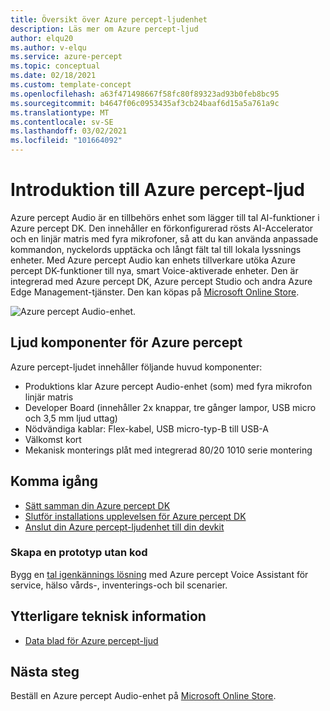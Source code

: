 ```yaml
---
title: Översikt över Azure percept-ljudenhet
description: Läs mer om Azure percept-ljud
author: elqu20
ms.author: v-elqu
ms.service: azure-percept
ms.topic: conceptual
ms.date: 02/18/2021
ms.custom: template-concept
ms.openlocfilehash: a63f471498667f58fc80f89323ad93b0feb8bc95
ms.sourcegitcommit: b4647f06c0953435af3cb24baaf6d15a5a761a9c
ms.translationtype: MT
ms.contentlocale: sv-SE
ms.lasthandoff: 03/02/2021
ms.locfileid: "101664092"
---
```

# <a name="introduction-to-azure-percept-audio"></a>Introduktion till Azure percept-ljud

Azure percept Audio är en tillbehörs enhet som lägger till tal AI-funktioner i Azure percept DK. Den innehåller en förkonfigurerad rösts AI-Accelerator och en linjär matris med fyra mikrofoner, så att du kan använda anpassade kommandon, nyckelords upptäcka och långt fält tal till lokala lyssnings enheter. Med Azure percept Audio kan enhets tillverkare utöka Azure percept DK-funktioner till nya, smart Voice-aktiverade enheter. Den är integrerad med Azure percept DK, Azure percept Studio och andra Azure Edge Management-tjänster. Den kan köpas på [Microsoft Online Store](https://go.microsoft.com/fwlink/p/?LinkId=2155270).

![Azure percept Audio-enhet.](./media/overview-azure-percept-audio/percept-audio.png)


## <a name="azure-percept-audio-components"></a>Ljud komponenter för Azure percept

Azure percept-ljudet innehåller följande huvud komponenter:

- Produktions klar Azure percept Audio-enhet (som) med fyra mikrofon linjär matris
- Developer Board (innehåller 2x knappar, tre gånger lampor, USB micro och 3,5 mm ljud uttag)
- Nödvändiga kablar: Flex-kabel, USB micro-typ-B till USB-A
- Välkomst kort
- Mekanisk monterings plåt med integrerad 80/20 1010 serie montering


<!---

## How it works

Azure Percept Audio passes the audio input to the Azure Percept DK carrier board in a hybrid edge-cloud manner. Specifically,

- The Azure Percept Audio device: processes the incoming speech input to the clearest format by executing beam forming and echo cancellation befor sending the input to the Azure Percept DK. 
- The Azure Percept DK uses edge processing to perform keyword spotting and then sends the relevant inputs to Azure speech services.
- Cloud: Processing of natural language commands and phrases, in addition to keyword verification and retraining.
- Offline: If the device is offline it will detect the keyword and capture telemetry that there is no internet connection at the time of the command. It will not be able to weed out false accepts since it cannot perform keyword verification.

-->

## <a name="getting-started"></a>Komma igång

- [Sätt samman din Azure percept DK](./quickstart-percept-dk-unboxing.md)
- [Slutför installations upplevelsen för Azure percept DK](./quickstart-percept-dk-set-up.md)
- [Anslut din Azure percept-ljudenhet till din devkit](./quickstart-percept-audio-setup.md)

### <a name="build-a-no-code-prototype"></a>Skapa en prototyp utan kod

Bygg en [tal igenkännings lösning](./tutorial-no-code-speech.md) med Azure percept Voice Assistant för service, hälso vårds-, inventerings-och bil scenarier.

## <a name="additional-technical-information"></a>Ytterligare teknisk information

- [Data blad för Azure percept-ljud](./azure-percept-audio-datasheet.md)

## <a name="next-steps"></a>Nästa steg

Beställ en Azure percept Audio-enhet på [Microsoft Online Store](https://go.microsoft.com/fwlink/p/?LinkId=2155270).